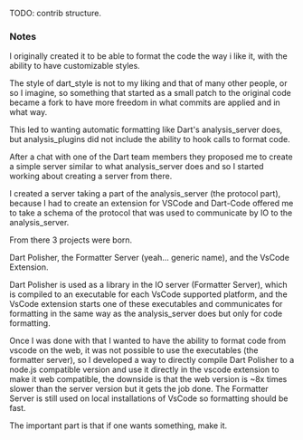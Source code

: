TODO: contrib structure.


### Notes 
I originally created it to be able to format the code the way i like it, with the ability to have customizable styles.

The style of dart_style is not to my liking and that of many other people, or so I imagine, so something that started as a small patch to the original code became a fork to have more freedom in what commits are applied and in what way.

This led to wanting automatic formatting like Dart's analysis_server does, but analysis_plugins did not include the ability to hook calls to format code.

After a chat with one of the Dart team members they proposed me to create a simple server similar to what analysis_server does and so I started working about creating a server from there.

I created a server taking a part of the analysis_server (the protocol part), because I had to create an extension for VSCode and Dart-Code offered me to take a schema of the protocol that was used to communicate by IO to the analysis_server.

From there 3 projects were born.

Dart Polisher, the Formatter Server (yeah... generic name), and the VsCode Extension.


Dart Polisher is used as a library in the IO server (Formatter Server), which is compiled to an executable for each VsCode supported platform, and the VsCode extension starts one of these executables and communicates for formatting in the same way as the analysis_server does but only for code formatting.


Once I was done with that I wanted to have the ability to format code from vscode on the web, it was not possible to use the executables (the formatter server), so I developed a way to directly compile Dart Polisher to a node.js compatible version and use it directly in the vscode extension to make it web compatible, the downside is that the web version is ~8x times slower than the server version but it gets the job done.
The Formatter Server is still used on local installations of VsCode so formatting should be fast.

The important part is that if one wants something, make it.